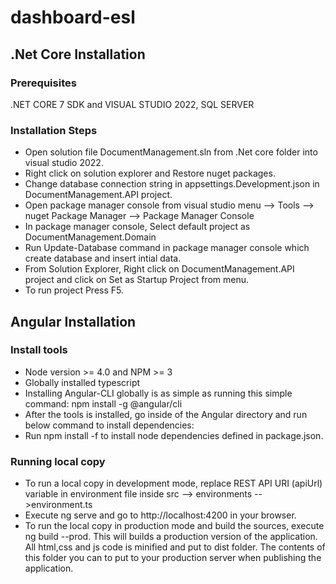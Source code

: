 # dashboard-esl

## .Net Core Installation
### Prerequisites
.NET CORE 7 SDK and VISUAL STUDIO 2022, SQL SERVER

### Installation Steps
* Open solution file DocumentManagement.sln from .Net core folder into visual studio 2022.
* Right click on solution explorer and Restore nuget packages.
* Change database connection string in appsettings.Development.json in DocumentManagement.API project.
* Open package manager console from visual studio menu --> Tools --> nuget Package Manager --> Package Manager Console
* In package manager console, Select default project as DocumentManagement.Domain
* Run Update-Database command in package manager console which create database and insert intial data.
* From Solution Explorer, Right click on DocumentManagement.API project and click on Set as Startup Project from menu.
* To run project Press F5.

## Angular Installation
### Install tools
* Node version >= 4.0 and NPM >= 3
* Globally installed typescript
* Installing Angular-CLI globally is as simple as running this simple command: npm install -g @angular/cli
* After the tools is installed, go inside of the Angular directory and run below command to install dependencies:
* Run npm install -f to install node dependencies defined in package.json.

### Running local copy
* To run a local copy in development mode, replace REST API URI (apiUrl) variable in environment file inside src --> environments -->environment.ts
* Execute ng serve and go to http://localhost:4200 in your browser.
* To run the local copy in production mode and build the sources, execute ng build --prod. This will builds a production version of the application. All html,css and js code is minified and put to dist folder. The contents of this folder you can to put to your production server when publishing the application.
